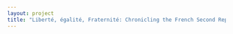 ```yaml
--- 
layout: project 
title: "Liberté, égalité, Fraternité: Chronicling the French Second Republic" 
---
```



